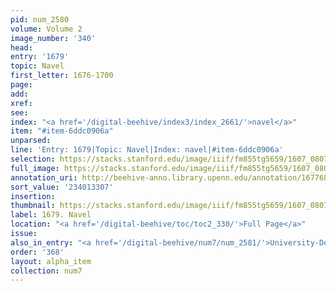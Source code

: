 ```yaml
---
pid: num_2580
volume: Volume 2
image_number: '340'
head:
entry: '1679'
topic: Navel
first_letter: 1676-1700
page:
add:
xref:
see:
index: "<a href='/digital-beehive/index3/index_2661/'>navel</a>"
item: "#item-6ddc0906a"
unparsed:
line: 'Entry: 1679|Topic: Navel|Index: navel|#item-6ddc0906a'
selection: https://stacks.stanford.edu/image/iiif/fm855tg5659/1607_0807/937,3307,1749,157/full/0/default.jpg
full_image: https://stacks.stanford.edu/image/iiif/fm855tg5659/1607_0807/full/full/0/default.jpg
annotation_uri: http://beehive-anno.library.upenn.edu/annotation/1677680049521
sort_value: '234013307'
insertion:
thumbnail: https://stacks.stanford.edu/image/iiif/fm855tg5659/1607_0807/937,3307,600,180/250,/0/default.jpg
label: 1679. Navel
location: "<a href='/digital-beehive/toc/toc2_330/'>Full Page</a>"
issue:
also_in_entry: "<a href='/digital-beehive/num7/num_2581/'>University-Degrees</a>"
order: '368'
layout: alpha_item
collection: num7
---
```

